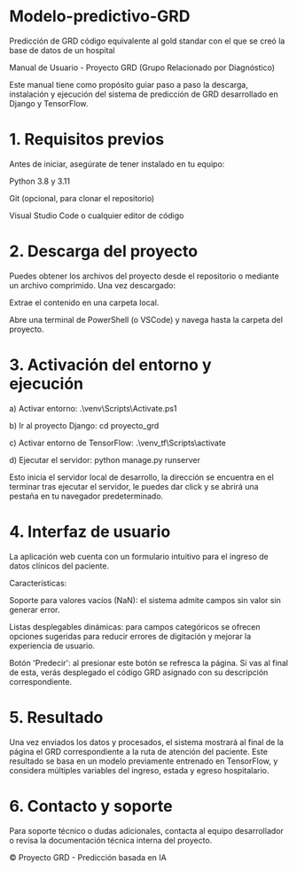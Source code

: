 # Modelo-predictivo-GRD
Predicción de GRD código equivalente al gold standar con el que se creó la base de datos de un hospital 

Manual de Usuario - Proyecto GRD (Grupo Relacionado por Diagnóstico)

Este manual tiene como propósito guiar paso a paso la descarga, instalación y ejecución del sistema de predicción de GRD desarrollado en Django y TensorFlow.

# 1. Requisitos previos

Antes de iniciar, asegúrate de tener instalado en tu equipo:

Python 3.8 y 3.11

Git (opcional, para clonar el repositorio)

Visual Studio Code o cualquier editor de código

# 2. Descarga del proyecto

Puedes obtener los archivos del proyecto desde el repositorio o mediante un archivo comprimido. Una vez descargado:

Extrae el contenido en una carpeta local.

Abre una terminal de PowerShell (o VSCode) y navega hasta la carpeta del proyecto.

# 3. Activación del entorno y ejecución

a) Activar entorno:
.\venv\Scripts\Activate.ps1

b) Ir al proyecto Django:
cd proyecto_grd

c) Activar entorno de TensorFlow:
.\venv_tf\Scripts\activate

d) Ejecutar el servidor:
python manage.py runserver

Esto inicia el servidor local de desarrollo, la dirección se encuentra en el terminar tras ejecutar el servidor, le puedes dar click y se abrirá una pestaña en tu navegador predeterminado.

# 4. Interfaz de usuario

La aplicación web cuenta con un formulario intuitivo para el ingreso de datos clínicos del paciente.

Características:

Soporte para valores vacíos (NaN): el sistema admite campos sin valor sin generar error.

Listas desplegables dinámicas: para campos categóricos se ofrecen opciones sugeridas para reducir errores de digitación y mejorar la experiencia de usuario.

Botón 'Predecir': al presionar este botón se refresca la página. Si vas al final de esta, verás desplegado el código GRD asignado con su descripción correspondiente.

# 5. Resultado

Una vez enviados los datos y procesados, el sistema mostrará al final de la página el GRD correspondiente a la ruta de atención del paciente. Este resultado se basa en un modelo previamente entrenado en TensorFlow, y considera múltiples variables del ingreso, estada y egreso hospitalario.

# 6. Contacto y soporte

Para soporte técnico o dudas adicionales, contacta al equipo desarrollador o revisa la documentación técnica interna del proyecto.

© Proyecto GRD - Predicción basada en IA

